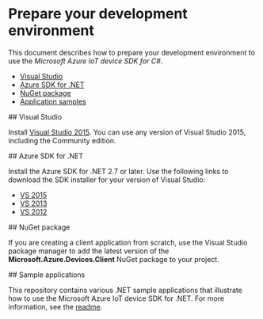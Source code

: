 # Prepare your development environment

This document describes how to prepare your development environment to use the *Microsoft Azure IoT device SDK for C#*.

- [Visual Studio](#vs)
- [Azure SDK for .NET](#azuresdk)
- [NuGet package](#prerequisites)
- [Application samples](#samplecode)

<a name="vs"/>
## Visual Studio

Install [Visual Studio 2015][visual-studio]. You can use any version of Visual Studio 2015, including the Community edition.

<a name="azuresdk"/>
## Azure SDK for .NET

Install the Azure SDK for .NET 2.7 or later. Use the following links to download the SDK installer for your version of Visual Studio:

- [VS 2015][lnk-sdk-vs2015]
- [VS 2013][lnk-sdk-vs2013]
- [VS 2012][lnk-sdk-vs2012]

<a name="prerequisites"/>
## NuGet package

If you are creating a client application from scratch, use the Visual Studio package manager to add the latest version of the **Microsoft.Azure.Devices.Client** NuGet package to your project.

<a name="samplecode"/>
## Sample applications

This repository contains various .NET sample applications that illustrate how to use the Microsoft Azure IoT device SDK for .NET. For more information, see the [readme][readme].


[visual-studio]: https://www.visualstudio.com/
[readme]: ../readme.md
[lnk-sdk-vs2015]: http://go.microsoft.com/fwlink/?LinkId=518003
[lnk-sdk-vs2013]: http://go.microsoft.com/fwlink/?LinkId=323510
[lnk-sdk-vs2012]: http://go.microsoft.com/fwlink/?LinkId=323511
